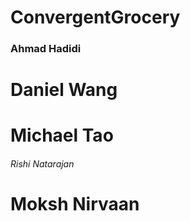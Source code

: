 # ConvergentGrocery

### Ahmad Hadidi

# Daniel Wang

# Michael Tao

###### Rishi Natarajan

# Moksh Nirvaan
